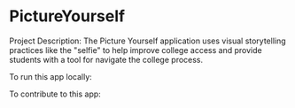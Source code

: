 PictureYourself
===============

Project Description: The Picture Yourself application uses visual storytelling practices like the "selfie" to help improve college access and provide students with a tool for navigate the college process. 


To run this app locally: 


To contribute to this app:


